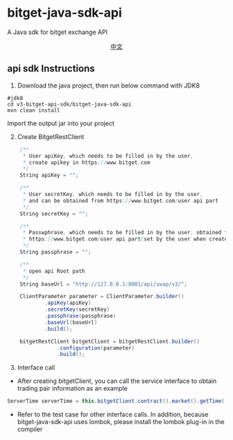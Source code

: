 # bitget-java-sdk-api

A Java sdk for bitget exchange API

<p align="center">
<a href="https://github.com/BitgetLimited/v3-bitget-api-sdk/blob/master/bitget-java-sdk-api/README.md">中文</a>
</p>

## api sdk Instructions

1. Download the java project, then run below command with JDK8

```shell
#jdk8
cd v3-bitget-api-sdk/bitget-java-sdk-api
mvn clean install
```

Import the output jar into your project



2. Create BitgetRestClient

```java
    /**
     * User apiKey, which needs to be filled in by the user, 
     * create apikey in https://www.bitget.com
     */
    String apiKey = "";

    /**
     * User secretKey, which needs to be filled in by the user, 
     * and can be obtained from https://www.bitget.com/user api part
     */
    String secretKey = "";

    /**
     * Passwphrase, which needs to be filled in by the user, obtained from
     * https://www.bitget.com/user api part(set by the user when created)
     */
    String passphrase = "";

    /**
     * open api Root path
     */
    String baseUrl = "http://127.0.0.1:8081/api/swap/v3/";

    ClientParameter parameter = ClientParameter.builder()
            .apiKey(apiKey)
            .secretKey(secretKey)
            .passphrase(passphrase)
            .baseUrl(baseUrl)
            .build();

    bitgetRestClient bitgetClient = bitgetRestClient.builder()
                .configuration(parameter)
                .build();
```



3. Interface call

-  After creating bitgetClient, you can call the service interface to obtain trading pair information as an example

```java
ServerTime serverTime = this.bitgetClient.contract().market().getTime()
```

- Refer to the test case for other interface calls. In addition, because bitget-java-sdk-api uses lombok, please install the lombok plug-in in the compiler

 
